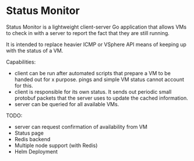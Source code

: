 # Status Monitor

Status Monitor is a lightweight client-server Go application that allows VMs to check in with a server to report the fact that they are still running.

It is intended to replace heavier ICMP or VSphere API means of keeping up with the status of a VM.

Capabilities:

- client can be run after automated scripts that prepare a VM to be handed out for x purpose. pings and simple VM status cannot account for this.
- client is responsible for its own status. It sends out periodic small protobuf packets that the server uses to update the cached information.
- server can be queried for all available VMs.

TODO:

- server can request confirmation of availability from VM
- Status page
- Redis backend
- Multiple node support (with Redis)
- Helm Deployment
